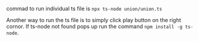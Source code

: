 commad to run individual ts file is `npx ts-node union/union.ts`

Another way to run the ts file is to simply click play button on the right cornor. If ts-node not found pops up run the command `npm install -g ts-node`.